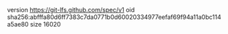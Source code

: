 version https://git-lfs.github.com/spec/v1
oid sha256:abfffa80d6ff7383c7da0771b0d60020334977eefaf69f94a11a0bc114a5ae80
size 16020
